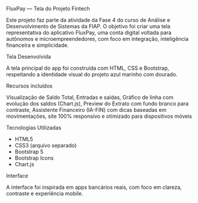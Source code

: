 FluxPay — Tela do Projeto Fintech

Este projeto faz parte da atividade da Fase 4 do curso de Análise e Desenvolvimento de Sistemas da FIAP. 
O objetivo foi criar uma tela representativa do aplicativo FluxPay, uma conta digital voltada para autônomos e microempreendedores, 
com foco em integração, inteligência financeira e simplicidade.

Tela Desenvolvida

A tela principal do app foi construída com HTML, CSS e Bootstrap, respeitando a identidade visual do projeto azul marinho com dourado.

Recursos incluídos

Visualização de Saldo Total, Entradas e saídas, Gráfico de linha com evolução dos saldos (Chart.js), Preview do Extrato com fundo branco para contraste, 
Assistente Financeiro (IA-FIN) com dicas baseadas em movimentações, site 100% responsivo e otimizado para dispositivos móveis

Tecnologias Utilizadas

- HTML5
- CSS3 (arquivo separado)
- Bootstrap 5
- Bootstrap Icons
- Chart.js

Interface

A interface foi inspirada em apps bancários reais, com foco em clareza, contraste e experiência mobile.
